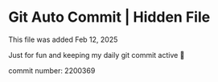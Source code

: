# Git Auto Commit | Hidden File

This file was added Feb 12, 2025

Just for fun and keeping my daily git commit active 🤪

commit number: 2200369
